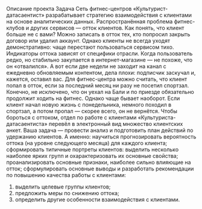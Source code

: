 Описание проекта
Задача
Сеть фитнес-центров «Культурист-датасаентист» разрабатывает стратегию взаимодействия с клиентами на основе аналитических данных.
Распространённая проблема фитнес-клубов и других сервисов — отток клиентов. Как понять, что клиент больше не с вами? Можно записать в отток тех, кто попросил закрыть договор или удалил аккаунт. Однако клиенты не всегда уходят демонстративно: чаще перестают пользоваться сервисом тихо.
Индикаторы оттока зависят от специфики отрасли. Когда пользователь редко, но стабильно закупается в интернет-магазине — не похоже, что он «отвалился». А вот если две недели не заходит на канал с ежедневно обновляемым контентом, дела плохи: подписчик заскучал и, кажется, оставил вас.
Для фитнес-центра можно считать, что клиент попал в отток, если за последний месяц ни разу не посетил спортзал. Конечно, не исключено, что он уехал на Бали и по приезде обязательно продолжит ходить на фитнес. Однако чаще бывает наоборот. Если клиент начал новую жизнь с понедельника, немного походил в спортзал, а потом пропал — скорее всего, он не вернётся.
Чтобы бороться с оттоком, отдел по работе с клиентами «Культуриста-датасаентиста» перевёл в электронный вид множество клиентских анкет. Ваша задача — провести анализ и подготовить план действий по удержанию клиентов.
А именно:
научиться прогнозировать вероятность оттока (на уровне следующего месяца) для каждого клиента;
сформировать типичные портреты клиентов: выделить несколько наиболее ярких групп и охарактеризовать их основные свойства;
проанализировать основные признаки, наиболее сильно влияющие на отток;
сформулировать основные выводы и разработать рекомендации по повышению качества работы с клиентами:
1) выделить целевые группы клиентов;
2) предложить меры по снижению оттока;
3) определить другие особенности взаимодействия с клиентами.
